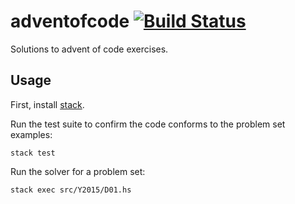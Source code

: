 # adventofcode [![Build Status](https://travis-ci.org/tylerjl/adventofcode.svg?branch=master)](https://travis-ci.org/tylerjl/adventofcode)

Solutions to advent of code exercises.

## Usage

First, install [stack](http://docs.haskellstack.org/en/stable/README.html).

Run the test suite to confirm the code conforms to the problem set examples:

    stack test

Run the solver for a problem set:

    stack exec src/Y2015/D01.hs
